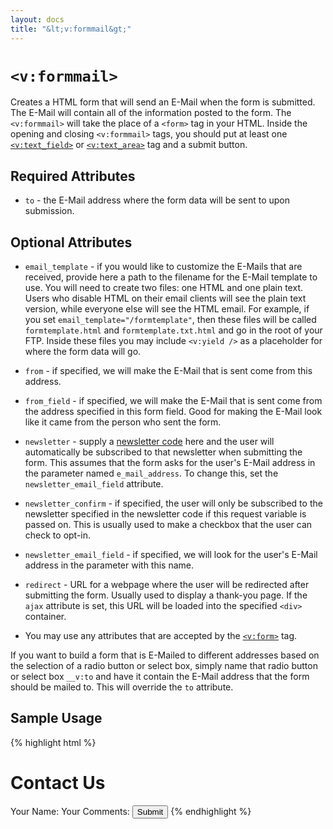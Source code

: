 ```yaml
---
layout: docs
title: "&lt;v:formmail&gt;"
---
```


# `<v:formmail>`

Creates a HTML form that will send an E-Mail when the form is submitted.
The E-Mail will contain all of the information posted to the form. The
`<v:formmail>` will take the place of a `<form>` tag in your HTML.
Inside the opening and closing `<v:formmail>` tags, you should put at
least one [`<v:text_field>`](/v_text_field/) or
[`<v:text_area>`](/v_text_area/) tag and a submit button.

## Required Attributes

-   `to` - the E-Mail address where the form data will be sent to
    upon submission.

## Optional Attributes

-   `email_template` - if you would like to customize the E-Mails that
    are received, provide here a path to the filename for the E-Mail
    template to use. You will need to create two files: one HTML and one
    plain text. Users who disable HTML on their email clients will see
    the plain text version, while everyone else will see the HTML email.
    For example, if you set `email_template="/formtemplate"`, then these
    files will be called `formtemplate.html` and `formtemplate.txt.html`
    and go in the root of your FTP. Inside these files you may include
    `<v:yield />` as a placeholder for where the form data will go.

-   `from` - if specified, we will make the E-Mail that is sent come
    from this address.

-   `from_field` - if specified, we will make the E-Mail that is sent
    come from the address specified in this form field. Good for making
    the E-Mail look like it came from the person who sent the form.

-   `newsletter` - supply a [newsletter
    code](/backstage.newsletter/) here and the user will
    automatically be subscribed to that newsletter when submitting
    the form. This assumes that the form asks for the user's E-Mail
    address in the parameter named `e_mail_address`. To change this, set
    the `newsletter_email_field` attribute.

-   `newsletter_confirm` - if specified, the user will only be
    subscribed to the newsletter specified in the newsletter code if
    this request variable is passed on. This is usually used to make a
    checkbox that the user can check to opt-in.

-   `newsletter_email_field` - if specified, we will look for the user's
    E-Mail address in the parameter with this name.

-   `redirect` - URL for a webpage where the user will be redirected
    after submitting the form. Usually used to display a thank-you page.
    If the `ajax` attribute is set, this URL will be loaded into the
    specified `<div>` container.

-   You may use any attributes that are accepted by the
    [`<v:form>`](/v_form/) tag.

If you want to build a form that is E-Mailed to different addresses
based on the selection of a radio button or select box, simply name that
radio button or select box `__v:to` and have it contain the E-Mail
address that the form should be mailed to. This will override the `to`
attribute.

## Sample Usage

{% highlight html %}
<h1>Contact Us</h1>
<v:formmail to="you@yourdomain.com" redirect="thanks.html">
 Your Name: <v:text_field name="Name" />
 Your Comments: <v:text_area name="Comments" />
 <input type="submit" />
</v:formmail>
{% endhighlight %}
